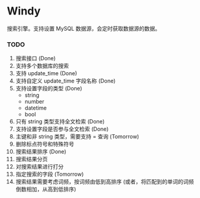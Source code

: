 # Windy
搜索引擎。支持设置 MySQL 数据源，会定时获取数据源的数据。

### TODO
1. 搜索接口  (Done)
2. 支持多个数据库的搜索
3. 支持 update_time  (Done)
4. 支持自定义 update_time 字段名称  (Done)
4. 支持设置字段的类型  (Done)
    - string
    - number
    - datetime
    - bool
5. 只有 string 类型支持全文检索  (Done)
6. 支持设置字段是否参与全文检索  (Done)
7. 主键和非 string 类型，需要支持 =  查询  (Tomorrow)
8. 删除标点符号和特殊符号
9. 搜索结果排序  (Done)
10. 搜索结果分页
11. 对搜索结果进行打分
12. 指定搜索的字段  (Tomorrow)
13. 搜索结果需要考虑词频，按词频由低到高排序 
    (或者，将匹配到的单词的词频倒数相加，从高到低排序)